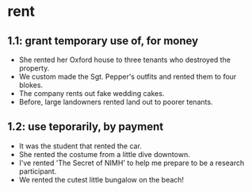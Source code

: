 # rent
## 1.1: grant temporary use of, for money

  *  She rented her Oxford house to three tenants who destroyed the property.
  *  We custom made the Sgt. Pepper's outfits and rented them to four blokes.
  *  The company rents out fake wedding cakes.
  *  Before, large landowners rented land out to poorer tenants.

## 1.2: use teporarily, by payment

  *  It was the student that rented the car.
  *  She rented the costume from a little dive downtown.
  *  I've rented 'The Secret of NIMH' to help me prepare to be a research participant.
  *  We rented the cutest little bungalow on the beach!
